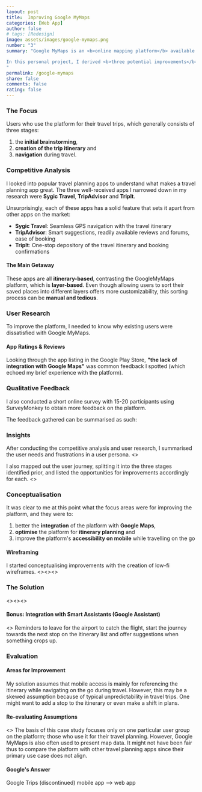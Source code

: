 ```yaml
---
layout: post
title:  Improving Google MyMaps
categories: [Web App]
author: false
# tags: [Redesign]
image: assets/images/google-mymaps.png
number: "3"
summary: "Google MyMaps is an <b>online mapping platform</b> available on both <b>web and mobile</b>. It allows its users to create <b>custom maps and share them</b> for collaboration. A large user group are <b>travellers who use the app for travel planning and navigating on the go</b>. With a rising number of travel planning sites and apps, a redesign is overdue for the platform to stay competitive in the long run. 

In this personal project, I derived <b>three potential improvements</b> for the platform. I arrived at these solutions by <b>analysing other existing travel apps</b> and <b>conducting user research</b> to understand how Google MyMaps was lacking compared to its competitors. 
"
permalink: /google-mymaps
share: false
comments: false
rating: false
---
```


### The Focus

Users who use the platform for their travel trips, which generally consists of three stages:
1. the **initial brainstorming**,
2. **creation of the trip itinerary** and
3. **navigation** during travel.

### Competitive Analysis

I looked into popular travel planning apps to understand what makes a travel planning app great. The three well-received apps I narrowed down in my research were **Sygic Travel**, **TripAdvisor** and **TripIt**.

Unsurprisingly, each of these apps has a solid feature that sets it apart from other apps on the market:
* **Sygic Travel**: Seamless GPS navigation with the travel itinerary
* **TripAdvisor**: Smart suggestions, readily available reviews and forums, ease of booking
* **TripIt**: One-stop depository of the travel itinerary and booking confirmations

#### The Main Getaway

These apps are all **itinerary-based**, contrasting the GoogleMyMaps platform, which is **layer-based**. Even though allowing users to sort their saved places into different layers offers more customizability, this sorting process can be **manual and tedious**. 

### User Research

To improve the platform, I needed to know why existing users were dissatisfied with Google MyMaps. 

#### App Ratings & Reviews

Looking through the app listing in the Google Play Store, **"the lack of integration with Google Maps"** was common feedback I spotted (which echoed my brief experience with the platform). 

### Qualitative Feedback

I also conducted a short online survey with 15-20 participants using SurveyMonkey to obtain more feedback on the platform. 

The feedback gathered can be summarised as such:

### Insights

After conducting the competitive analysis and user research, I summarised the user needs and frustrations in a user persona.
<>

I also mapped out the user journey, splitting it into the three stages identified prior, and listed the opportunities for improvements accordingly for each.
<>

### Conceptualisation

It was clear to me at this point what the focus areas were for improving the platform, and they were to:
1. better the **integration** of the platform with **Google Maps**,
2. **optimise** the platform for **itinerary planning** and
3. improve the platform's **accessibility on mobile** while travelling on the go

#### Wireframing
I started conceptualising improvements with the creation of low-fi wireframes.
<><><>

### The Solution
<><><>

#### Bonus: Integration with Smart Assistants (Google Assistant)
<>
Reminders to leave for the airport to catch the flight, start the journey towards the next stop on the itinerary list and offer suggestions when something crops up.

### Evaluation

#### Areas for Improvement
My solution assumes that mobile access is mainly for referencing the itinerary while navigating on the go during travel. However, this may be a skewed assumption because of typical unpredictability in travel trips. One might want to add a stop to the itinerary or even make a shift in plans.

#### Re-evaluating Assumptions
<>
The basis of this case study focuses only on one particular user group on the platform; those who use it for their travel planning. However, Google MyMaps is also often used to present map data. It might not have been fair thus to compare the platform with other travel planning apps since their primary use case does not align.

#### Google's Answer
Google Trips (discontinued) mobile app --> web app



